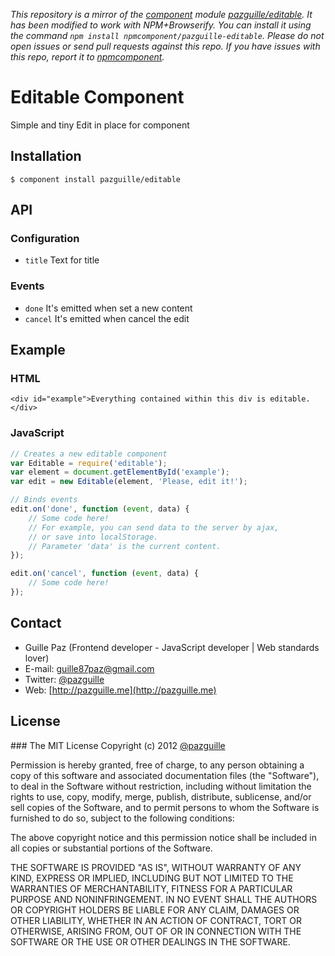 *This repository is a mirror of the [component](http://component.io) module [pazguille/editable](http://github.com/pazguille/editable). It has been modified to work with NPM+Browserify. You can install it using the command `npm install npmcomponent/pazguille-editable`. Please do not open issues or send pull requests against this repo. If you have issues with this repo, report it to [npmcomponent](https://github.com/airportyh/npmcomponent).*
# Editable Component

  Simple and tiny Edit in place for component

## Installation

    $ component install pazguille/editable

## API

### Configuration
- `title` Text for title

### Events
- `done` It's emitted when set a new content
- `cancel` It's emitted when cancel the edit

## Example
### HTML
```
<div id="example">Everything contained within this div is editable.</div>
```

### JavaScript
```javascript
// Creates a new editable component
var Editable = require('editable');
var element = document.getElementById('example');
var edit = new Editable(element, 'Please, edit it!');

// Binds events
edit.on('done', function (event, data) {
	// Some code here!
	// For example, you can send data to the server by ajax,
	// or save into localStorage.
	// Parameter 'data' is the current content.
});

edit.on('cancel', function (event, data) {
	// Some code here!
});
```

## Contact
- Guille Paz (Frontend developer - JavaScript developer | Web standards lover)
- E-mail: [guille87paz@gmail.com](mailto:guille87paz@gmail.com)
- Twitter: [@pazguille](http://twitter.com/pazguille)
- Web: [http://pazguille.me](http://pazguille.me)

## License
### The MIT License
Copyright (c) 2012 [@pazguille](http://twitter.com/pazguille)

Permission is hereby granted, free of charge, to any person obtaining a copy
of this software and associated documentation files (the "Software"), to deal
in the Software without restriction, including without limitation the rights
to use, copy, modify, merge, publish, distribute, sublicense, and/or sell
copies of the Software, and to permit persons to whom the Software is
furnished to do so, subject to the following conditions:

The above copyright notice and this permission notice shall be included in
all copies or substantial portions of the Software.

THE SOFTWARE IS PROVIDED "AS IS", WITHOUT WARRANTY OF ANY KIND, EXPRESS OR
IMPLIED, INCLUDING BUT NOT LIMITED TO THE WARRANTIES OF MERCHANTABILITY,
FITNESS FOR A PARTICULAR PURPOSE AND NONINFRINGEMENT. IN NO EVENT SHALL THE
AUTHORS OR COPYRIGHT HOLDERS BE LIABLE FOR ANY CLAIM, DAMAGES OR OTHER
LIABILITY, WHETHER IN AN ACTION OF CONTRACT, TORT OR OTHERWISE, ARISING FROM,
OUT OF OR IN CONNECTION WITH THE SOFTWARE OR THE USE OR OTHER DEALINGS IN
THE SOFTWARE.